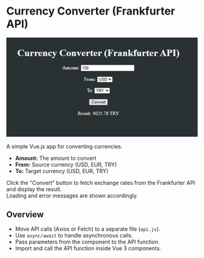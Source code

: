 # Currency Converter (Frankfurter API)

![Real example of this project](img.png)



A simple Vue.js app for converting currencies.  
- **Amount:** The amount to convert  
- **From:** Source currency (USD, EUR, TRY)  
- **To:** Target currency (USD, EUR, TRY)

Click the "Convert" button to fetch exchange rates from the Frankfurter API and display the result.  
Loading and error messages are shown accordingly.

## Overview
- Move API calls (Axios or Fetch) to a separate file (`api.js`).
- Use `async/await` to handle asynchronous calls.
- Pass parameters from the component to the API function.
- Import and call the API function inside Vue 3 components.
